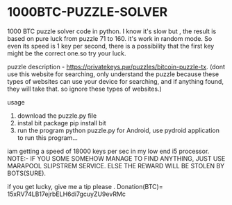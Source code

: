 # 1000BTC-PUZZLE-SOLVER
1000 BTC puzzle solver code in python. I know it's slow but , the result is based on pure luck from puzzle 71 to 160. it's work in random mode. So even its speed is 1 key per second, there is a possibility that the first key might be the correct one.so try your luck.

puzzle description - https://privatekeys.pw/puzzles/bitcoin-puzzle-tx. (dont use this website for searching, only understand the puzzle because these types of websites can use your device for searching, and if anything found, they will take that. so ignore these types of websites.)

usage

1) download the puzzle.py file
2) instal bit package 
pip install bit
3) run the program
   python puzzle.py
for Android, use pydroid application to run this program...


iam getting a speed of 18000 keys per sec in my low end i5 processor.
      NOTE:-
IF YOU SOME SOMEHOW MANAGE TO FIND ANYTHING, JUST USE MARAPOOL SLIPSTREM SERVICE. ELSE THE REWARD WILL BE STOLEN BY BOTS(SURE).

if you get lucky, give me a tip please .
Donation(BTC)= 15xRV74LB17ejrbELH6di7gcuyZU9evRMc
